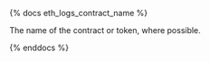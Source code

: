 {% docs eth_logs_contract_name %}

The name of the contract or token, where possible.

{% enddocs %}